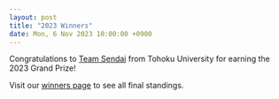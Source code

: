 ```yaml
---
layout: post
title: "2023 Winners"
date: Mon, 6 Nov 2023 10:00:00 +0900
---
```


Congratulations to [Team Sendai](https://teamsendai2023.github.io) from Tohoku University for earning the 2023 Grand Prize!

Visit our [winners page](http://biomod.net/winners/2023.html) to see all final standings.

